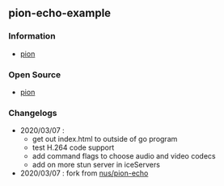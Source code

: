 ## pion-echo-example


### Information
- [pion](https://pion.ly)


### Open Source
- [pion](https://github.com/pion)


### Changelogs
- 2020/03/07 :
    - get out index.html to outside of go program
    - test H.264 code support
    - add command flags to choose audio and video codecs
    - add on more stun server in iceServers
- 2020/03/07 : fork from [nus/pion-echo](https://github.com/nus/pion-echo)
